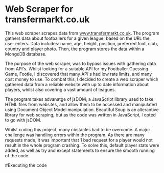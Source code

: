 # Web Scraper for transfermarkt.co.uk
This web scraper scrapes data from www.transfermarkt.co.uk. 
The program gathers data about footballers for a given league, based on the URL the user enters. Data includes: name, age, height, position, preferred foot, club, country and player photo. 
Then, the program stores the data within a MongoDB database.

The purpose of the web scraper, was to bypass issues with gathering data from API's. Whilst looking for a suitable API for my Footballer Guessing Game, Footle, I discovered that many API's had low rate limits, and many cost money to use. To combat this, I decided to create a web scraper which gathered data from a reliable website with up to date information about players, whilst also covering a vast amount of leagues.

The program takes advanatge of jsDOM, a JavaScript library used to take HTML files from websites, and allow them to be accessed and manipulated using Document Object Model manipulation.
Beautiful Soup is an alterantive library for web scraping, but as the code was written in JavaScript, I opted to go with jsDOM.

Whilst coding this project, many obstacles had to be overcome. 
A major challenge was handling errors within the program. As there are many requests made, it was important that 1 bad request for a player would not result in the whole program crashing. To solve this, default player stats were added, as well as try and except statements to ensure the smooth running of the code.

#Executing the code
